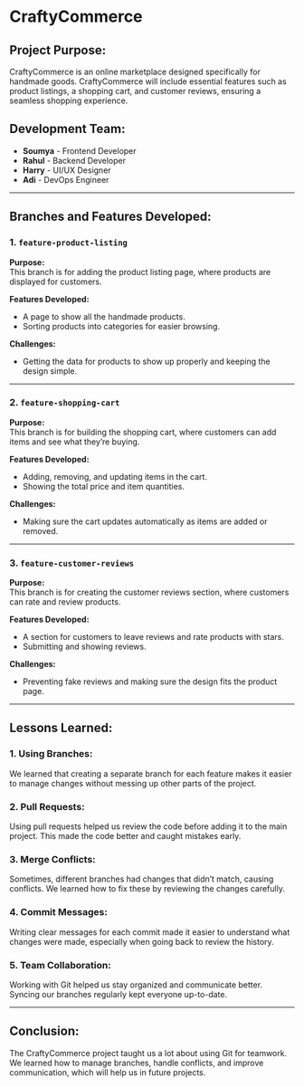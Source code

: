 # CraftyCommerce

## Project Purpose:
CraftyCommerce is an online marketplace designed specifically for handmade goods. CraftyCommerce will include essential features such as product listings, a shopping cart, and customer reviews, ensuring a seamless shopping experience.

## Development Team:
- **Soumya** - Frontend Developer
- **Rahul** - Backend Developer
- **Harry** - UI/UX Designer
- **Adi** - DevOps Engineer

---

## Branches and Features Developed:

### 1. `feature-product-listing`
**Purpose:**  
This branch is for adding the product listing page, where products are displayed for customers.

**Features Developed:**  
- A page to show all the handmade products.
- Sorting products into categories for easier browsing.

**Challenges:**  
- Getting the data for products to show up properly and keeping the design simple.

---

### 2. `feature-shopping-cart`
**Purpose:**  
This branch is for building the shopping cart, where customers can add items and see what they’re buying.

**Features Developed:**  
- Adding, removing, and updating items in the cart.
- Showing the total price and item quantities.

**Challenges:**  
- Making sure the cart updates automatically as items are added or removed.

---

### 3. `feature-customer-reviews`
**Purpose:**  
This branch is for creating the customer reviews section, where customers can rate and review products.

**Features Developed:**  
- A section for customers to leave reviews and rate products with stars.
- Submitting and showing reviews.

**Challenges:**  
- Preventing fake reviews and making sure the design fits the product page.

---

## Lessons Learned:

### 1. **Using Branches:**
   We learned that creating a separate branch for each feature makes it easier to manage changes without messing up other parts of the project.

### 2. **Pull Requests:**
   Using pull requests helped us review the code before adding it to the main project. This made the code better and caught mistakes early.

### 3. **Merge Conflicts:**
   Sometimes, different branches had changes that didn’t match, causing conflicts. We learned how to fix these by reviewing the changes carefully.

### 4. **Commit Messages:**
   Writing clear messages for each commit made it easier to understand what changes were made, especially when going back to review the history.

### 5. **Team Collaboration:**
   Working with Git helped us stay organized and communicate better. Syncing our branches regularly kept everyone up-to-date.

---

## Conclusion:
The CraftyCommerce project taught us a lot about using Git for teamwork. We learned how to manage branches, handle conflicts, and improve communication, which will help us in future projects.